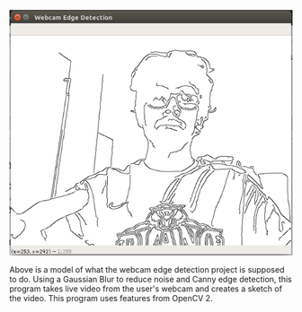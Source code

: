 ![Demo of Webcam Edge Detection](./Demo.png)

Above is a model of what the webcam edge detection project is supposed to do. Using a Gaussian Blur to reduce noise and Canny edge detection, this program takes live video from the user's webcam and creates a sketch of the video. This program uses features from OpenCV 2.
